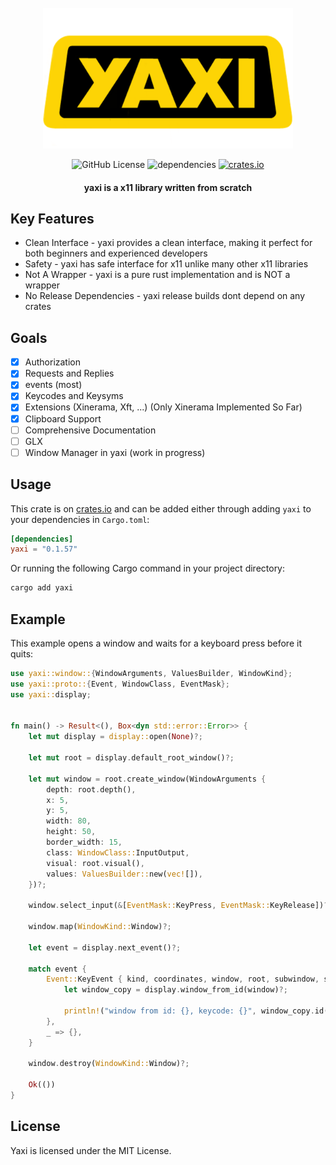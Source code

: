 <div align="center">
<br>
<a href="https://github.com/proxin187/yaxi">
    <img src="assets/logo1.png" width="400">
</a>
<br>

![GitHub License](https://img.shields.io/badge/license-MIT-red?style=for-the-badge&logo=none)
![dependencies](https://deps.rs/repo/github/proxin187/yaxi/status.svg?style=for-the-badge)
[![crates.io](https://img.shields.io/badge/crates.io-yaxi-red?style=for-the-badge&logo=none)](https://crates.io/crates/yaxi)

<h4>yaxi is a x11 library written from scratch</h4>
</div>

## Key Features

* Clean Interface - yaxi provides a clean interface, making it perfect for both beginners and experienced developers
* Safety - yaxi has safe interface for x11 unlike many other x11 libraries
* Not A Wrapper - yaxi is a pure rust implementation and is NOT a wrapper
* No Release Dependencies - yaxi release builds dont depend on any crates

## Goals
- [X] Authorization
- [X] Requests and Replies
- [X] events (most)
- [X] Keycodes and Keysyms
- [X] Extensions (Xinerama, Xft, ...) (Only Xinerama Implemented So Far)
- [X] Clipboard Support
- [ ] Comprehensive Documentation
- [ ] GLX
- [ ] Window Manager in yaxi (work in progress)

## Usage
This crate is on [crates.io](https://crates.io/crates/yaxi) and can be added either through
adding `yaxi` to your dependencies in `Cargo.toml`:
```toml
[dependencies]
yaxi = "0.1.57"
```
Or running the following Cargo command in your project directory:
```bash
cargo add yaxi
```

## Example

This example opens a window and waits for a keyboard press before it quits:

```rust
use yaxi::window::{WindowArguments, ValuesBuilder, WindowKind};
use yaxi::proto::{Event, WindowClass, EventMask};
use yaxi::display;


fn main() -> Result<(), Box<dyn std::error::Error>> {
    let mut display = display::open(None)?;

    let mut root = display.default_root_window()?;

    let mut window = root.create_window(WindowArguments {
        depth: root.depth(),
        x: 5,
        y: 5,
        width: 80,
        height: 50,
        border_width: 15,
        class: WindowClass::InputOutput,
        visual: root.visual(),
        values: ValuesBuilder::new(vec![]),
    })?;

    window.select_input(&[EventMask::KeyPress, EventMask::KeyRelease])?;

    window.map(WindowKind::Window)?;

    let event = display.next_event()?;

    match event {
        Event::KeyEvent { kind, coordinates, window, root, subwindow, state, keycode, send_event } => {
            let window_copy = display.window_from_id(window)?;

            println!("window from id: {}, keycode: {}", window_copy.id(), keycode);
        },
        _ => {},
    }

    window.destroy(WindowKind::Window)?;

    Ok(())
}


```

## License

Yaxi is licensed under the MIT License.


